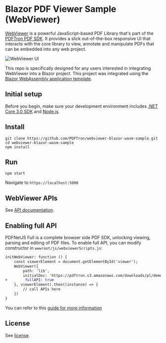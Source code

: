 # Blazor PDF Viewer Sample (WebViewer)

[WebViewer](https://www.pdftron.com/webviewer) is a powerful JavaScript-based PDF Library that's part of the [PDFTron PDF SDK](https://www.pdftron.com). It provides a slick out-of-the-box responsive UI that interacts with the core library to view, annotate and manipulate PDFs that can be embedded into any web project.

![WebViewer UI](https://github.com/PDFTron/webviewer-blazor-wasm-sample/raw/master/sample.png)

This repo is specifically designed for any users interested in integrating WebViewer into a Blazor project. This project was integrated using the [Blazor WebAssembly application template](https://docs.microsoft.com/en-us/aspnet/core/blazor/get-started?view=aspnetcore-3.0&tabs=visual-studio).

## Initial setup

Before you begin, make sure your development environment includes [.NET Core 3.0 SDK](https://dotnet.microsoft.com/download/dotnet-core/3.0) and [Node.js](https://nodejs.org/en/).

## Install

```
git clone https://github.com/PDFTron/webviewer-blazor-wasm-sample.git
cd webviewer-blazor-wasm-sample
npm install
```

## Run

```
npm start
```

Navigate to `https://localhost:5000`

## WebViewer APIs

See [API documentation](https://www.pdftron.com/documentation/web/guides/ui/apis).

## Enabling full API

PDFNetJS Full is a complete browser side PDF SDK, unlocking viewing, parsing and editing of PDF files. To enable full API, you can modify constructor in `wwwroot/js/webviewerScripts.js`:

```diff
initWebViewer: function () {
    const viewerElement = document.getElementById('viewer');
    WebViewer({
        path: 'lib',
        initialDoc: 'https://pdftron.s3.amazonaws.com/downloads/pl/demo-annotated.pdf', // replace with your own PDF file
+        fullAPI: true
    }, viewerElement).then((instance) => {
        // call APIs here
    })
}
```

You can refer to this [guide for more information](https://www.pdftron.com/documentation/web/guides/pdfnetjsfull-getting-started)

## License

See [license](./LICENSE).